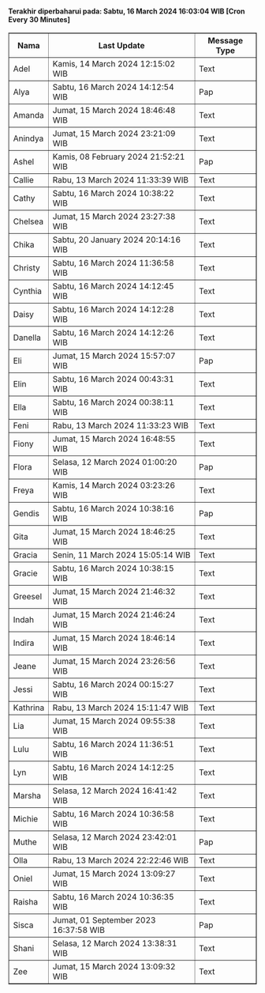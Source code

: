 #### Terakhir diperbaharui pada: Sabtu, 16 March 2024 16:03:04 WIB [Cron Every 30 Minutes]

<table border='1'><tr><th>Nama</th><th>Last Update</th><th>Message Type</th></tr><tr><td>Adel</td><td>Kamis, 14 March 2024 12:15:02 WIB</td><td>Text</td></tr><tr><td>Alya</td><td>Sabtu, 16 March 2024 14:12:54 WIB</td><td>Pap</td></tr><tr><td>Amanda</td><td>Jumat, 15 March 2024 18:46:48 WIB</td><td>Text</td></tr><tr><td>Anindya</td><td>Jumat, 15 March 2024 23:21:09 WIB</td><td>Text</td></tr><tr><td>Ashel</td><td>Kamis, 08 February 2024 21:52:21 WIB</td><td>Pap</td></tr><tr><td>Callie</td><td>Rabu, 13 March 2024 11:33:39 WIB</td><td>Text</td></tr><tr><td>Cathy</td><td>Sabtu, 16 March 2024 10:38:22 WIB</td><td>Text</td></tr><tr><td>Chelsea</td><td>Jumat, 15 March 2024 23:27:38 WIB</td><td>Text</td></tr><tr><td>Chika</td><td>Sabtu, 20 January 2024 20:14:16 WIB</td><td>Text</td></tr><tr><td>Christy</td><td>Sabtu, 16 March 2024 11:36:58 WIB</td><td>Text</td></tr><tr><td>Cynthia</td><td>Sabtu, 16 March 2024 14:12:45 WIB</td><td>Text</td></tr><tr><td>Daisy</td><td>Sabtu, 16 March 2024 14:12:28 WIB</td><td>Text</td></tr><tr><td>Danella</td><td>Sabtu, 16 March 2024 14:12:26 WIB</td><td>Text</td></tr><tr><td>Eli</td><td>Jumat, 15 March 2024 15:57:07 WIB</td><td>Pap</td></tr><tr><td>Elin</td><td>Sabtu, 16 March 2024 00:43:31 WIB</td><td>Text</td></tr><tr><td>Ella</td><td>Sabtu, 16 March 2024 00:38:11 WIB</td><td>Text</td></tr><tr><td>Feni</td><td>Rabu, 13 March 2024 11:33:23 WIB</td><td>Text</td></tr><tr><td>Fiony</td><td>Jumat, 15 March 2024 16:48:55 WIB</td><td>Text</td></tr><tr><td>Flora</td><td>Selasa, 12 March 2024 01:00:20 WIB</td><td>Pap</td></tr><tr><td>Freya</td><td>Kamis, 14 March 2024 03:23:26 WIB</td><td>Text</td></tr><tr><td>Gendis</td><td>Sabtu, 16 March 2024 10:38:16 WIB</td><td>Pap</td></tr><tr><td>Gita</td><td>Jumat, 15 March 2024 18:46:25 WIB</td><td>Text</td></tr><tr><td>Gracia</td><td>Senin, 11 March 2024 15:05:14 WIB</td><td>Text</td></tr><tr><td>Gracie</td><td>Sabtu, 16 March 2024 10:38:15 WIB</td><td>Text</td></tr><tr><td>Greesel</td><td>Jumat, 15 March 2024 21:46:32 WIB</td><td>Text</td></tr><tr><td>Indah</td><td>Jumat, 15 March 2024 21:46:24 WIB</td><td>Text</td></tr><tr><td>Indira</td><td>Jumat, 15 March 2024 18:46:14 WIB</td><td>Text</td></tr><tr><td>Jeane</td><td>Jumat, 15 March 2024 23:26:56 WIB</td><td>Text</td></tr><tr><td>Jessi</td><td>Sabtu, 16 March 2024 00:15:27 WIB</td><td>Text</td></tr><tr><td>Kathrina</td><td>Rabu, 13 March 2024 15:11:47 WIB</td><td>Text</td></tr><tr><td>Lia</td><td>Jumat, 15 March 2024 09:55:38 WIB</td><td>Text</td></tr><tr><td>Lulu</td><td>Sabtu, 16 March 2024 11:36:51 WIB</td><td>Text</td></tr><tr><td>Lyn</td><td>Sabtu, 16 March 2024 14:12:25 WIB</td><td>Text</td></tr><tr><td>Marsha</td><td>Selasa, 12 March 2024 16:41:42 WIB</td><td>Text</td></tr><tr><td>Michie</td><td>Sabtu, 16 March 2024 10:36:58 WIB</td><td>Text</td></tr><tr><td>Muthe</td><td>Selasa, 12 March 2024 23:42:01 WIB</td><td>Pap</td></tr><tr><td>Olla</td><td>Rabu, 13 March 2024 22:22:46 WIB</td><td>Text</td></tr><tr><td>Oniel</td><td>Jumat, 15 March 2024 13:09:27 WIB</td><td>Text</td></tr><tr><td>Raisha</td><td>Sabtu, 16 March 2024 10:36:35 WIB</td><td>Text</td></tr><tr><td>Sisca</td><td>Jumat, 01 September 2023 16:37:58 WIB</td><td>Pap</td></tr><tr><td>Shani</td><td>Selasa, 12 March 2024 13:38:31 WIB</td><td>Text</td></tr><tr><td>Zee</td><td>Jumat, 15 March 2024 13:09:32 WIB</td><td>Text</td></tr></table>